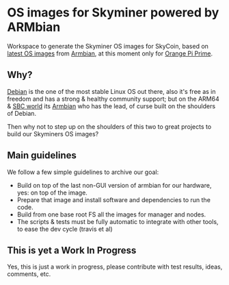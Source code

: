 # OS images for Skyminer powered by ARMbian

Workspace to generate the Skyminer OS images for SkyCoin, based on [latest OS images](https://www.armbian.com/orange-pi-prime/) from [Armbian](https://www.armbian.com/), at this moment only for  [Orange Pi Prime](http://www.orangepi.org/OrangePiPrime/).

## Why?

[Debian](https://www.debian.org) is the one of the most stable Linux OS out there, also it's free as in freedom and has a strong & healthy community support; but on the ARM64 & [SBC world](https://en.wikipedia.org/wiki/Single-board_computer) its [Armbian](https://www.armbian.com/) who has the lead, of curse built on the shoulders of Debian.

Then why not to step up on the shoulders of this two to great projects to build our Skyminers OS images?

## Main guidelines

We follow a few simple guidelines to archive our goal:

* Build on top of the last non-GUI version of armbian for our hardware, yes: on top of the image.
* Prepare that image and install software and dependencies to run the code.
* Build from one base root FS all the images for manager and nodes.
* The scripts & tests must be fully automatic to integrate with other tools, to ease the dev cycle (travis et al)

## This is yet a Work In Progress

Yes, this is just a work in progress, please contribute with test results, ideas, comments, etc.

